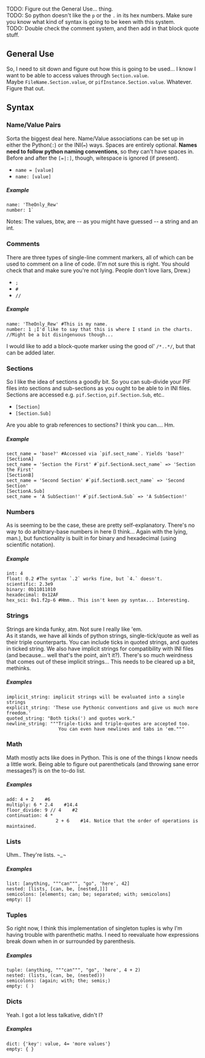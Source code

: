 TODO: Figure out the General Use... thing.  
TODO: So python doesn't like the `p` or the `.` in its hex numbers. Make sure you know what kind of syntax is going to be keen with this system.  
TODO: Double check the comment system, and then add in that block quote stuff.

## General Use
So, I need to sit down and figure out how this is going to be used...
I know I want to be able to access values through `Section.value`.  
Maybe `FileName.Section.value`, or `pifInstance.Section.value`. Whatever. Figure that out.

## Syntax
### Name/Value Pairs
Sorta the biggest deal here. Name/Value associations can be set up in either the Python(`:`) or the INI(`=`) ways. Spaces are entirely optional. **Names need to follow python naming conventions**, so they can't have spaces in. Before and after the `[=|:]`, though, witespace is ignored (if present).

 + `name = [value]`
 + `name: [value]`

##### Example

	name: 'TheOnly_Rew'
	number: 1`

Notes: The values, btw, are -- as you might have guessed -- a string and an int.

### Comments
There are three types of single-line comment markers, all of which can be used to comment on a line of code. (I'm not sure this is right. You should check that and make sure you're not lying. People don't love liars, Drew.)

 + `;`
 + `#`
 + `//`

##### Example

	name: 'TheOnly_Rew' #This is my name.
	number: 1 ;I'd like to say that this is where I stand in the charts.
	//Might be a bit disingenuous though...

I would like to add a block-quote marker using the good ol' `/*..*/`, but that can be added later.

### Sections
So I like the idea of sections a goodly bit. So you can sub-divide your PIF files into sections and sub-sections as you ought to be able to in INI files. Sections are accessed e.g. `pif.Section`, `pif.Section.Sub`, etc..

 + `[Section]`
 + `[Section.Sub]`

Are you able to grab references to sections? I think you can.... Hm.

##### Example

    sect_name = 'base?' #Accessed via `pif.sect_name`. Yields 'base?'
    [SectionA]
    sect_name = 'Section the First' #`pif.SectionA.sect_name` => 'Section the First'
    [SectionB]
    sect_name = 'Second Section' #`pif.SectionB.sect_name` => 'Second Section'
    [SectionA.Sub]
    sect_name = 'A SubSection!' #`pif.SectionA.Sub` => 'A SubSection!'

### Numbers
As is seeming to be the case, these are pretty self-explanatory. There's no way to do arbitrary-base numbers in here (I think... Again with the lying, man.), but functionality is built in for binary and hexadecimal (using scientific notation).

##### Example
    int: 4
    float: 0.2 #The syntax `.2` works fine, but `4.` doesn't.
    scientific: 2.3e9
    binary: 0b11011010
    hexadecimal: 0x12AF
    hex_sci: 0x1.f2p-6 #Hmm.. This isn't keen py syntax... Interesting.

### Strings
Strings are kinda funky, atm. Not sure I really like 'em.  
As it stands, we have all kinds of python strings, single-tick/quote as well as their triple counterparts. You can include ticks in quoted strings, and quotes in ticked string. We also have implicit strings for compatibility with INI files (and because... well that's the point, ain't it?). There's so much weirdness that comes out of these implicit strings... This needs to be cleared up a bit, methinks.

##### Examples

    implicit_string: implicit strings will be evaluated into a single strings
    explicit_string: 'These use Pythonic conventions and give us much more freedom.'
    quoted_string: "Both ticks(') and quotes work."
    newline_string: """Triple-ticks and triple-quotes are accepted too.
                       You can even have newlines and tabs in 'em."""

### Math
Math mostly acts like does in Python. This is one of the things I know needs a little work. Being able to figure out parentheticals (and throwing sane error messages?) is on the to-do list.

##### Examples

    add: 4 + 2    #6
    multiply: 6 * 2.4    #14.4
    floor_divide: 9 // 4    #2
    continuation: 4 * 
                      2 + 6    #14. Notice that the order of operations is maintained.

### Lists
Uhm.. They're lists. ¬_¬

##### Examples

    list: [anything, """can""", "go", 'here', 42]
    nested: [lists, [can, be, [nested,]]]
    semicolons: [elements; can; be; separated; with; semicolons]
    empty: []

### Tuples
So right now, I think this implementation of singleton tuples is why I'm having trouble with parenthetic maths. I need to reevaluate how expressions break down when in or surrounded by parenthesis.

##### Examples

    tuple: (anything, """can""", "go", 'here', 4 + 2)
    nested: (lists, (can, be, (nested)))
    semicolons: (again; with; the; semis;)
    empty: ( )

### Dicts
Yeah. I got a lot less talkative, didn't I?

##### Examples

    dict: {'key': value, 4= 'more values'}
    empty: { }
